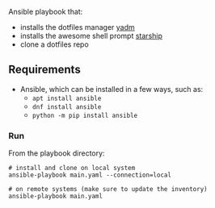 Ansible playbook that:

* installs the dotfiles manager [yadm](https://github.com/TheLocehiliosan/yadm)
* installs the awesome shell prompt [starship](https://github.com/starship/starship)
* clone a dotfiles repo

## Requirements

* Ansible, which can be installed in a few ways, such as:
  * ```apt install ansible```
  * ```dnf install ansible```
  * ```python -m pip install ansible```
    
### Run

From the playbook directory:

```
# install and clone on local system
ansible-playbook main.yaml --connection=local

# on remote systems (make sure to update the inventory)
ansible-playbook main.yaml
```
